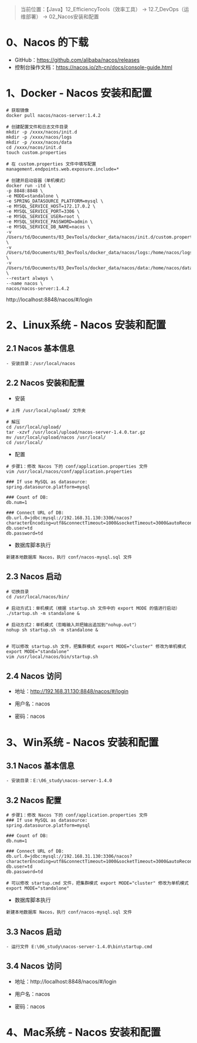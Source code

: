 > 当前位置：【Java】12_EfficiencyTools（效率工具） -> 12.7_DevOps（运维部署） -> 02_Nacos安装和配置



# 0、Nacos 的下载

- GitHub：https://github.com/alibaba/nacos/releases
- 控制台操作文档：https://nacos.io/zh-cn/docs/console-guide.html



# 1、Docker -  Nacos 安装和配置

```shell
# 获取镜像
docker pull nacos/nacos-server:1.4.2

# 创建配置文件和日志文件目录
mkdir -p /xxxx/nacos/init.d
mkdir -p /xxxx/nacos/logs
mkdir -p /xxxx/nacos/data
cd /xxxx/nacos/init.d
touch custom.properties

# 在 custom.properties 文件中填写配置
management.endpoints.web.exposure.include=*

# 创建并启动容器（单机模式）
docker run -itd \
-p 8848:8848 \
-e MODE=standalone \
-e SPRING_DATASOURCE_PLATFORM=mysql \
-e MYSQL_SERVICE_HOST=172.17.0.2 \
-e MYSQL_SERVICE_PORT=3306 \
-e MYSQL_SERVICE_USER=root \
-e MYSQL_SERVICE_PASSWORD=admin \
-e MYSQL_SERVICE_DB_NAME=nacos \
-v /Users/td/Documents/03_DevTools/docker_data/nacos/init.d/custom.properties:/home/nacos/init.d/custom.properties \
-v /Users/td/Documents/03_DevTools/docker_data/nacos/logs:/home/nacos/logs \
-v /Users/td/Documents/03_DevTools/docker_data/nacos/data:/home/nacos/data \
--restart always \
--name nacos \
nacos/nacos-server:1.4.2

```

http://localhost:8848/nacos/#/login



# 2、Linux系统 -  Nacos 安装和配置

## 2.1 Nacos 基本信息

```shell
- 安装目录：/usr/local/nacos
```



## 2.2 Nacos 安装和配置

- 安装

```shell
# 上传 /usr/local/upload/ 文件夹

# 解压
cd /usr/local/upload/
tar -xzvf /usr/local/upload/nacos-server-1.4.0.tar.gz
mv /usr/local/upload/nacos /usr/local/
cd /usr/local/
```



- 配置

```shell
# 步骤1：修改 Nacos 下的 conf/application.properties 文件
vim /usr/local/nacos/conf/application.properties

### If use MySQL as datasource:
spring.datasource.platform=mysql

### Count of DB:
db.num=1

### Connect URL of DB:
db.url.0=jdbc:mysql://192.168.31.130:3306/nacos?characterEncoding=utf8&connectTimeout=1000&socketTimeout=3000&autoReconnect=true&useUnicode=true&useSSL=false&serverTimezone=UTC
db.user=td
db.password=td
```



- 数据库脚本执行

```shell
新建本地数据库 Nacos，执行 conf/nacos-mysql.sql 文件
```



## 2.3 Nacos 启动

```shell
# 切换目录
cd /usr/local/nacos/bin/

# 启动方式1：单机模式（根据 startup.sh 文件中的 export MODE 的值进行启动）
./startup.sh -m standalone &

# 启动方式2：单机模式（忽略输入并把输出追加到"nohup.out"）
nohup sh startup.sh -m standalone &


# 可以修改 startup.sh 文件，把集群模式 export MODE="cluster" 修改为单机模式 export MODE="standalone"
vim /usr/local/nacos/bin/startup.sh
```



## 2.4 Nacos 访问

- 地址：http://192.168.31.130:8848/nacos/#/login

- 用户名：nacos

- 密码：nacos



# 3、Win系统 -  Nacos 安装和配置

## 3.1 Nacos 基本信息

```shell
- 安装目录：E:\06_study\nacos-server-1.4.0
```



## 3.2 Nacos 配置

```shell
# 步骤1：修改 Nacos 下的 conf/application.properties 文件
### If use MySQL as datasource:
spring.datasource.platform=mysql

### Count of DB:
db.num=1

### Connect URL of DB:
db.url.0=jdbc:mysql://192.168.31.130:3306/nacos?characterEncoding=utf8&connectTimeout=1000&socketTimeout=3000&autoReconnect=true&useUnicode=true&useSSL=false&serverTimezone=UTC
db.user=td
db.password=td

# 可以修改 startup.cmd 文件，把集群模式 export MODE="cluster" 修改为单机模式 export MODE="standalone"
```

- 数据库脚本执行

```shell
新建本地数据库 Nacos，执行 conf/nacos-mysql.sql 文件
```



## 3.3 Nacos 启动

```shell
- 运行文件 E:\06_study\nacos-server-1.4.0\bin\startup.cmd
```



## 3.4 Nacos 访问

- 地址：http://localhost:8848/nacos/#/login

- 用户名：nacos

- 密码：nacos



# 4、Mac系统 -  Nacos 安装和配置
